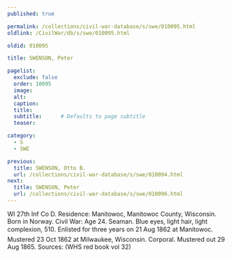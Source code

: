 ```yaml
---
published: true

permalink: /collections/civil-war-database/s/swe/010095.html
oldlink: /CivilWar/db/s/swe/010095.html

oldid: 010095

title: SWENSON, Peter

pagelist:
  exclude: false
  order: 10095
  image: 
  alt:
  caption:
  title:
  subtitle:      # Defaults to page subtitle
  teaser:

category: 
  - S 
  - SWE

previous:
  title: SWENSON, Otto B.
  url: /collections/civil-war-database/s/swe/010094.html  
next:
  title: SWENSON, Peter
  url: /collections/civil-war-database/s/swe/010096.html   
---
```

WI 27th Inf Co D. Residence: Manitowoc, Manitowoc County, Wisconsin. Born in Norway. Civil War: Age 24. Seaman. Blue eyes, light hair, light complexion, 5&#146;10&#148;. Enlisted for three years on 21 Aug 1862 at Manitowoc. Mustered 23 Oct 1862 at Milwaukee, Wisconsin. Corporal. Mustered out 29 Aug 1865. Sources: (WHS red book vol 32)